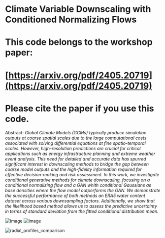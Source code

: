 # Climate Variable Downscaling with Conditioned Normalizing Flows

# This code belongs to the workshop paper: 
# [https://arxiv.org/pdf/2405.20719](https://arxiv.org/pdf/2405.20719)
# Please cite the paper if you use this code.

Abstract: *Global Climate Models (GCMs) typically produce simulation outputs at coarse spatial scales due to the large computational costs associated with solving differential equations at fine spatio-temporal scales. However, high-resolution predictions are crucial for critical applications such as energy infrastructure planning and extreme weather event analysis. This need for detailed and accurate data has spurred significant interest in downscaling methods to bridge the gap between coarse model outputs and the high-fidelity information required for effective decision-making and risk assessment. In this work, we investigate conditional generative methods for climate downscaling, focusing on a conditional normalizing flow and a GAN whith conditional Gaussians as base densities where the flow model outperforms the GAN. We demonstrate the successful performance of both methods an ERA5 water content dataset across various downsampling factors. Additionally, we show that the likelihood based method allows us to assess the predictive uncertainty in terms of standard deviation from the fitted conditional distribution mean.*


![image](https://github.com/user-attachments/assets/5dab344b-6082-4758-b47a-968e3aa30105)
![image](https://github.com/user-attachments/assets/340a5b15-7f92-4e82-8515-0bcfa57e3b95)

![radial_profiles_comparison](https://github.com/user-attachments/assets/cdf658ce-ca54-4890-a9bb-e493aabd4ea6)
